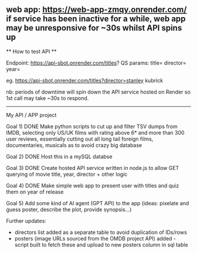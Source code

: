 
web app: https://web-app-zmqy.onrender.com/
if service has been inactive for a while, web app may be unresponsive for ~30s whilst API spins up
---------------------
** How to test API **

Endpoint: https://api-sbot.onrender.com/titles?
QS params: title=
           director=
           year=

eg. https://api-sbot.onrender.com/titles?director=stanley kubrick

nb: periods of downtime will spin down the API service hosted on Render so 1st call may take ~30s to respond.

----------------------

My API / APP project

Goal 1) DONE
Make python scripts to cut up and filter TSV dumps from IMDB, selecting only US/UK films with rating above 6* 
and more than 300 user reviews, essentially cutting out all long tail foreign films, documentaries, musicals 
as to avoid crazy big database

Goal 2) DONE
Host this in a mySQL databse 

Goal 3) DONE
Create hosted API service written in node.js to allow GET querying of movie title, year, director + other logic

Goal 4) DONE
Make simple web app to present user with titles and quiz them on year of release

Goal 5) Add some kind of AI agent (GPT API) to the app (ideas: pixelate and guess poster, describe the plot, provide synopsis...)

Further updates:

- directors list added as a separate table to avoid duplication of IDs/rows
- posters (image URLs sourced from the OMDB project API) added - script built to fetch these and upload to new posters column in sql table 
